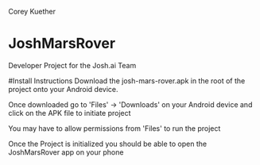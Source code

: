 Corey Kuether

# JoshMarsRover

Developer Project for the Josh.ai Team

#Install Instructions
Download the josh-mars-rover.apk in the root of the project onto your Android device.

Once downloaded go to 'Files' -> 'Downloads' on your Android device and click on the APK file to initiate project

You may have to allow permissions from 'Files' to run the project

Once the Project is initialized you should be able to open the JoshMarsRover app on your phone
